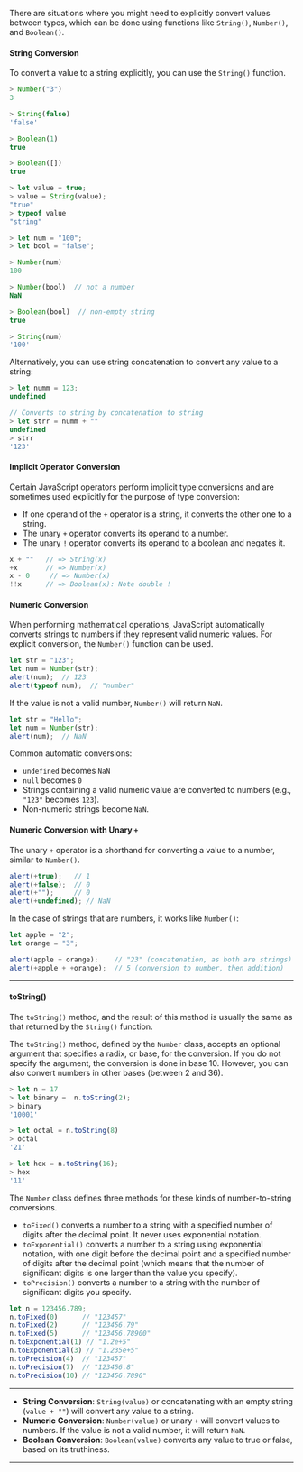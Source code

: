 
There are situations where you might need to explicitly convert values between types, which can be done using functions like `String()`, `Number()`, and `Boolean()`.

#### String Conversion

To convert a value to a string explicitly, you can use the `String()` function.

```js
> Number("3")
3

> String(false)
'false'

> Boolean(1)
true

> Boolean([])
true

> let value = true;
> value = String(value);
"true"
> typeof value
"string"
```

```js
> let num = "100";
> let bool = "false";

> Number(num)
100

> Number(bool)  // not a number
NaN

> Boolean(bool)  // non-empty string
true

> String(num)
'100'
```

Alternatively, you can use string concatenation to convert any value to a string:

```js
> let numm = 123;
undefined

// Converts to string by concatenation to string
> let strr = numm + ""
undefined
> strr
'123'
```

#### Implicit Operator Conversion

Certain JavaScript operators perform implicit type conversions and are sometimes used explicitly for the purpose of type conversion:

- If one operand of the `+` operator is a string, it converts the other one to a string.
- The unary `+` operator converts its operand to a number.
- The unary `!` operator converts its operand to a boolean and negates it.

```js
x + ""   // => String(x)
+x       // => Number(x)
x - 0     // => Number(x)
!!x      // => Boolean(x): Note double !
```

#### Numeric Conversion

When performing mathematical operations, JavaScript automatically converts strings to numbers if they represent valid numeric values. For explicit conversion, the `Number()` function can be used.

```js
let str = "123";
let num = Number(str);
alert(num);  // 123
alert(typeof num);  // "number"
```

If the value is not a valid number, `Number()` will return `NaN`.

```js
let str = "Hello";
let num = Number(str);
alert(num);  // NaN
```

Common automatic conversions:

- `undefined` becomes `NaN`
- `null` becomes `0`
- Strings containing a valid numeric value are converted to numbers (e.g., `"123"` becomes `123`).
- Non-numeric strings become `NaN`.

#### Numeric Conversion with Unary `+`

The unary `+` operator is a shorthand for converting a value to a number, similar to `Number()`.

```js
alert(+true);   // 1
alert(+false);  // 0
alert(+"");     // 0
alert(+undefined); // NaN
```

In the case of strings that are numbers, it works like `Number()`:

```js
let apple = "2";
let orange = "3";

alert(apple + orange);    // "23" (concatenation, as both are strings)
alert(+apple + +orange);  // 5 (conversion to number, then addition)
```

---

#### toString()

The `toString()` method, and the result of this method is usually the same as that returned by the `String()` function.

The `toString()` method, defined by the `Number` class, accepts an optional argument that specifies a radix, or base, for the conversion. If you do not specify the argument, the conversion is done in base 10. However, you can also convert numbers in other bases (between 2 and 36).

```js
> let n = 17
> let binary =  n.toString(2);
> binary
'10001'

> let octal = n.toString(8)
> octal
'21'

> let hex = n.toString(16);
> hex
'11'
```

The `Number` class defines three methods for these kinds of number-to-string conversions.

- `toFixed()` converts a number to a string with a specified number of digits after the decimal point. It never uses exponential notation.
- `toExponential()` converts a number to a string using exponential notation, with one digit before the decimal point and a specified number of digits after the decimal point (which means that the number of significant digits is one larger than the value you specify).
- `toPrecision()` converts a number to a string with the number of significant digits you specify.

```js
let n = 123456.789;
n.toFixed(0)      // "123457"
n.toFixed(2)      // "123456.79"
n.toFixed(5)      // "123456.78900"
n.toExponential(1) // "1.2e+5"
n.toExponential(3) // "1.235e+5"
n.toPrecision(4)  // "123457"
n.toPrecision(7)  // "123456.8"
n.toPrecision(10) // "123456.7890"
```

---

- **String Conversion**: `String(value)` or concatenating with an empty string (`value + ""`) will convert any value to a string.
- **Numeric Conversion**: `Number(value)` or unary `+` will convert values to numbers. If the value is not a valid number, it will return `NaN`.
- **Boolean Conversion**: `Boolean(value)` converts any value to true or false, based on its truthiness.

---

